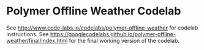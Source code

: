 Polymer Offline Weather Codelab
===
See http://www.code-labs.io/codelabs/polymer-offline-weather for codelab instructions.
See https://googlecodelabs.github.io/polymer-offline-weather/final/index.html for the final working version of the codelab.

